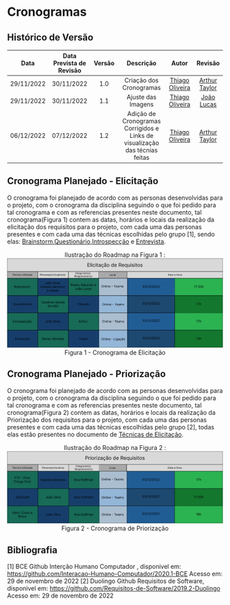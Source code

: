 # Cronogramas 

## <a>Histórico de Versão</a>

|Data|Data Prevista de Revisão|Versão|Descrição|Autor|Revisão|
| :----------: | :------: | :------: | :-----------: | :---------: |:---------: |
|29/11/2022|30/11/2022|1.0|Criação dos Cronogramas| [Thiago Oliveira](https://github.com/Thiab394) |[Arthur Taylor](https://github.com/Eruel6)
|29/11/2022|30/11/2022|1.1|Ajuste das Imagens| [Thiago Oliveira](https://github.com/Thiab394) |[João Lucas](https://github.com/HacKairos)
|06/12/2022|07/12/2022|1.2|Adição de Cronogramas Corrigidos e Links de visualização das técnias feitas| [Thiago Oliveira](https://github.com/Thiab394) |[Arthur Taylor](https://github.com/Eruel6)

## <a>Cronograma Planejado - Elicitação</a>

O cronograma foi planejado de acordo com as personas desenvolvidas para o projeto, com o cronograma da disciplina seguindo o que foi pedido para tal cronograma
e com as referencias presentes neste documento, tal cronograma(Figura 1) contem as datas, horários e locais da realização da elicitação dos requisitos para o projeto, com cada
uma das personas presentes e com cada uma das técnicas escolhidas pelo grupo [1], sendo elas: [Brainstorm](https://github.com/Requisitos-de-Software/2022.2-MEI/blob/main/docs/Requisitos/Elicita%C3%A7%C3%A3o/Brainstorming.md),[Questionário](),[Introspecção](https://github.com/Requisitos-de-Software/2022.2-MEI/blob/main/docs/Requisitos/Elicita%C3%A7%C3%A3o/Introspeccao.md) e [Entrevista](https://github.com/Requisitos-de-Software/2022.2-MEI/blob/main/docs/Requisitos/Elicita%C3%A7%C3%A3o/Entrevista.md).

<center>
Ilustração do Roadmap na Figura 1 :
<img src='./../../assets/images/CronogramaElicitacao.png' width="1000">Figura 1 - Cronograma de Elicitação</img>
</center>

## <a>Cronograma Planejado - Priorização</a>

O cronograma foi planejado de acordo com as personas desenvolvidas para o projeto, com o cronograma da disciplina seguindo o que foi pedido para tal cronograma
e com as referencias presentes neste documento, tal cronograma(Figura 2) contem as datas, horários e locais da realização da Priorização dos requisitos para o projeto, com cada
uma das personas presentes e com cada uma das técnicas escolhidas pelo grupo [2], todas elas estão presentes no documento de [Técnicas de Elicitação](https://github.com/Requisitos-de-Software/2022.2-MEI/blob/main/docs/Requisitos/tecnicas-priorizacao.md).

<center>
Ilustração do Roadmap na Figura 2 :
<img src='./../../assets/images/CronogramaPriorizacao.png' width="1000">Figura 2 - Cronograma de Priorização</img>
</center>

## <a>Bibliografia</a>

[1] BCE Github Interção Humano Computador , disponivel em: https://github.com/Interacao-Humano-Computador/2020.1-BCE Acesso em: 29 de novembro de 2022
[2] Duolingo Github Requisitos de Software, disponivel em: https://github.com/Requisitos-de-Software/2019.2-Duolingo Acesso em: 29 de novembro de 2022